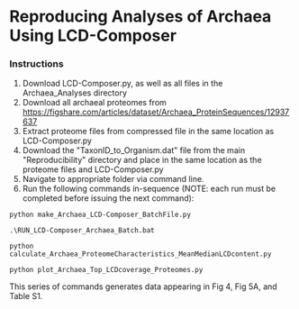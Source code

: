 # Reproducing Analyses of Archaea Using LCD-Composer

### Instructions
1. Download LCD-Composer.py, as well as all files in the Archaea_Analyses directory
2. Download all archaeal proteomes from https://figshare.com/articles/dataset/Archaea_ProteinSequences/12937637
3. Extract proteome files from compressed file in the same location as LCD-Composer.py
4. Download the "TaxonID_to_Organism.dat" file from the main "Reproducibility" directory and place in the same location as the proteome files and LCD-Composer.py
5. Navigate to appropriate folder via command line.
6. Run the following commands in-sequence (NOTE: each run must be completed before issuing the next command):

```    
python make_Archaea_LCD-Composer_BatchFile.py
```

```
.\RUN_LCD-Composer_Archaea_Batch.bat
```

```
python calculate_Archaea_ProteomeCharacteristics_MeanMedianLCDcontent.py
```

```
python plot_Archaea_Top_LCDcoverage_Proteomes.py
```

This series of commands generates data appearing in Fig 4, Fig 5A, and Table S1.

